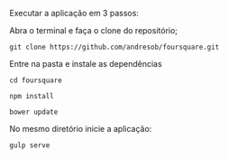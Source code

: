 Executar a aplicação em 3 passos:

  Abra o terminal e faça o clone do repositório;

    git clone https://github.com/andresob/foursquare.git

  Entre na pasta e instale as dependências

    cd foursquare

    npm install

    bower update

  No mesmo diretório inicie a aplicação:

    gulp serve
